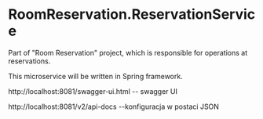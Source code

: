 # RoomReservation.ReservationService
Part of "Room Reservation" project, which is responsible for operations at reservations.

[//]: # (![Spring logo]&#40;https://www.logo.wine/a/logo/Spring_Framework/Spring_Framework-Logo.wine.svg&#41;  )
This microservice will be written in Spring framework.

http://localhost:8081/swagger-ui.html -- swagger UI

http://localhost:8081/v2/api-docs --konfiguracja w postaci JSON